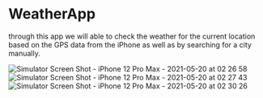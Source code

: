 # WeatherApp
through this app we will able to check the weather for the current location based on the GPS data from the iPhone as well as by searching for a city manually.



![Simulator Screen Shot - iPhone 12 Pro Max - 2021-05-20 at 02 26 58](https://user-images.githubusercontent.com/65831267/118883904-6e3de780-b913-11eb-8e1e-7f3c2c701639.png)   ![Simulator Screen Shot - iPhone 12 Pro Max - 2021-05-20 at 02 27 43](https://user-images.githubusercontent.com/65831267/118883913-7007ab00-b913-11eb-9d92-7d4aee19366b.png)  ![Simulator Screen Shot - iPhone 12 Pro Max - 2021-05-20 at 02 30 26](https://user-images.githubusercontent.com/65831267/118883917-7138d800-b913-11eb-9c1c-c43d4e3f2436.png)
